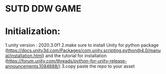 # SUTD DDW GAME
# Initialization:
  1.unity version : 2020.3.0f1
  2.make sure to install Unity for python package (<https://docs.unity3d.com/Packages/com.unity.scripting.python@4.0/manual/installation.html>) and the tutorial for installation (<https://forum.unity.com/threads/python-for-unity-release-announcements.1084688/>)
  3.copy paste the repo to your asset 
